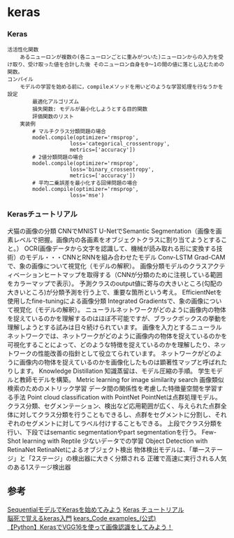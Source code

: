 # keras

### Keras
    活活性化関数
        あるニューロンが複数の(各ニューロンごとに重みがついた)ニューロンからの入力を受け取り、受け取った値を合計した後 そのニューロン自身を0～1の間の値に落とし込むための関数。
    コンパイル
        モデルの学習を始める前に，compileメソッドを用いどのような学習処理を行なうかを設定
            最適化アルゴリズム
            損失関数: モデルが最小化しようとする目的関数
            評価関数のリスト
        実装例
            # マルチクラス分類問題の場合
            model.compile(optimizer='rmsprop',
                        loss='categorical_crossentropy',
                        metrics=['accuracy'])
            # 2値分類問題の場合
            model.compile(optimizer='rmsprop',
                        loss='binary_crossentropy',
                        metrics=['accuracy'])
            # 平均二乗誤差を最小化する回帰問題の場合
            model.compile(optimizer='rmsprop',
                        loss='mse')

### Kerasチュートリアル
犬猫の画像の分類
CNNでMNIST
U-NetでSemantic Segmentation（画像を画素レベルで把握。画像内の各画素をオブジェクトクラスに割り当てようとすること。）
OCR(画像データから文字を認識して、機械が読み取れる形に変換する技術）のモデル・・・CNNとRNNを組み合わせたモデル
Conv-LSTM
Grad-CAMで、象の画像について視覚化（モデルの解釈）。
    画像分類モデルのクラスアクティベーションヒートマップを取得する（CNNが分類のために注視している範囲をカラーマップで表示）。
    予測クラスのoutput値に寄与の大きいところ(勾配の大きいところ)が分類予測を行う上で、重要な箇所という考え。
EfficientNetを使用したfine-tuningによる画像分類
Integrated Gradientsで、象の画像について視覚化（モデルの解釈）。
    ニューラルネットワークがどのように画像内の物体を捉えているのかを理解するのはほぼ不可能ですが、ブラックボックスの挙動を理解しようとする試みは日々続けられています。
    画像を入力とするニューラルネットワークでは、ネットワークがどのように画像内の物体を捉えているのかを可視化することによって、どのような特徴を捉えているのかを理解したり、ネットワークの性能改善の指針として役立てられています。
    ネットワークがどのように画像内の物体を捉えているのかを画像化したものは顕著性マップと呼ばれたりします。
Knowledge Distillation
    知識蒸留は、モデル圧縮の手順。
    学生モデルと教師モデルを構築。
Metric learning for image similarity search
    画像類似検索のためのメトリック学習
    データ間の関係性を考慮した特徴量空間を学習する手法
Point cloud classification with PointNet
    PointNetは点群処理モデル。
    クラス分類、セグメンテーション、検出など応用範囲が広く、与えられた点群全体に対してクラス分類を行うこともできるし、点群をセグメントに分割し、それぞれのセグメントに対してラベル付けすることもできる。
    上段でクラス分類を行い、下段ではsemantic segmentationやpart segmentationを行う。
Few-Shot learning with Reptile
    少ないデータでの学習
Object Detection with RetinaNet
    RetinaNetによるオブジェクト検出
    物体検出モデルは、「単一ステージ」と「2ステージ」の検出器に大きく分類される
    正確で高速に実行される人気のある1ステージ検出器


## 参考
[SequentialモデルでKerasを始めてみよう](https://keras.io/ja/getting-started/sequential-model-guide/)
[Keras チュートリアル](https://qiita.com/sasayabaku/items/64a01363bcd5c44feb0b)  
[脳死で覚えるkeras入門](https://qiita.com/wataoka/items/5c6766d3e1c674d61425)
[kears_Code examples_(公式)](https://keras.io/examples/)  
[【Python】KerasでVGG16を使って画像認識をしてみよう！](https://www.y-shinno.com/keras-vgg16/)  

